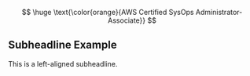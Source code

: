 $$
\huge \text{\color{orange}{AWS Certified SysOps Administrator-Associate}}
$$

<h2 align="left">Subheadline Example</h2>
This is a left-aligned subheadline.


